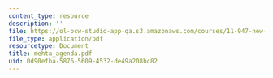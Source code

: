 ```yaml
---
content_type: resource
description: ''
file: https://ol-ocw-studio-app-qa.s3.amazonaws.com/courses/11-947-new-century-cities-real-estate-digital-technology-and-design-fall-2004/0d90efba587656094532de49a208bc82_mehta_agenda.pdf
file_type: application/pdf
resourcetype: Document
title: mehta_agenda.pdf
uid: 0d90efba-5876-5609-4532-de49a208bc82
---
```

